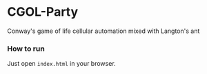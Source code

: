 # CGOL-Party
Conway's game of life cellular automation mixed with Langton's ant

### How to run
Just open `index.html` in your browser.
